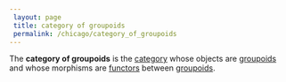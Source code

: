 ```yaml
---
 layout: page
 title: category of groupoids
 permalink: /chicago/category_of_groupoids
---
```

The **category of groupoids** is the [category](https://mathgloss.github.io/MathGloss/chicago/category) whose objects are [groupoids](https://mathgloss.github.io/MathGloss/chicago/groupoid) and whose morphisms are [functors](https://mathgloss.github.io/MathGloss/chicago/functor) between [groupoids](https://mathgloss.github.io/MathGloss/chicago/#########groupoids).